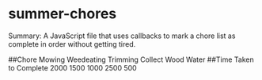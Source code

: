 # summer-chores
Summary:
A JavaScript file that uses callbacks to mark a chore list as complete in order without getting tired.

##Chore
Mowing
Weedeating
Trimming
Collect Wood
Water
##Time Taken to Complete
2000
1500
1000
2500
500